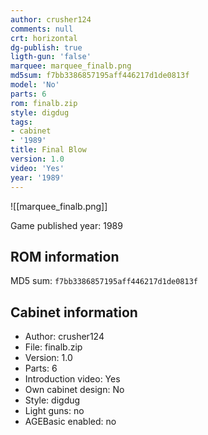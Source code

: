 ```yaml
---
author: crusher124
comments: null
crt: horizontal
dg-publish: true
ligth-gun: 'false'
marquee: marquee_finalb.png
md5sum: f7bb3386857195aff446217d1de0813f
model: 'No'
parts: 6
rom: finalb.zip
style: digdug
tags:
- cabinet
- '1989'
title: Final Blow
version: 1.0
video: 'Yes'
year: '1989'
---
```


![[marquee_finalb.png]]

Game published year: 1989

## ROM information

MD5 sum: `f7bb3386857195aff446217d1de0813f` 

## Cabinet information

- Author: crusher124
- File: finalb.zip
- Version: 1.0
- Parts: 6
- Introduction video: Yes
- Own cabinet design: No
- Style: digdug
- Light guns: no
- AGEBasic enabled: no

